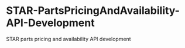 # STAR-PartsPricingAndAvailability-API-Development
 STAR parts pricing and availability API development
